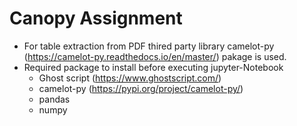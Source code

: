 # Canopy Assignment
 - For table extraction from PDF thired party library camelot-py (https://camelot-py.readthedocs.io/en/master/) pakage is used.
 - Required package to install before executing jupyter-Notebook
    - Ghost script (https://www.ghostscript.com/)
    - camelot-py (https://pypi.org/project/camelot-py/)
    - pandas
    - numpy

